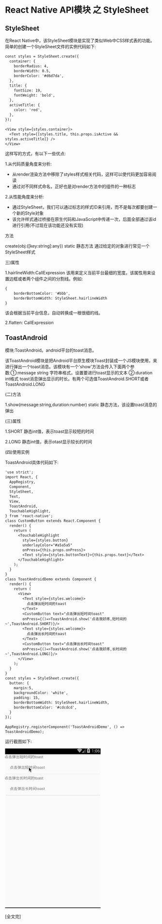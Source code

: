 ﻿
# React Native API模块 之 StyleSheet


## StyleSheet

在React Native中，该StyleSheet模块是实现了类似Web中CSS样式表的功能。简单的创建一个StyleSheet文件的实例代码如下:

```
const styles = StyleSheet.create({
  container: {
    borderRadius: 4,
    borderWidth: 0.5,
    borderColor: '#d6d7da',
  },
  title: {
    fontSize: 19,
    fontWeight: 'bold',
  },
  activeTitle: {
    color: 'red',
  },
});

<View style={styles.container}>
  <Text style={[styles.title, this.props.isActive && styles.activeTitle]} />
</View>
```

这样写的方式，有以下一些优点:

1.从代码质量角度来分析:

- 从render渲染方法中移除了styles样式相关代码，这样可以使代码更加容易阅读
- 通过对不同样式命名，正好也是对render方法中的组件的一种标志

2.从性能角度来分析:

- 通过StyleSheet，我们可以通过标志的样式ID来引用，而不是每次都要创建一个新的Style对象
- 该允许样式通过桥接在原生代码和JavaScript中传递一次，后面全部通过该id进行引用(不过现在该功能还没有实现)


方法

create(obj:{[key:string]:any})  static 静态方法   通过给定的对象进行常见一个StyleSheet样式

三)属性

1.hairlineWidth:CallExpression  该用来定义当前平台最细的宽度。该属性用来设置边框或者两个组件之间的分割线。例如:

```
{
    borderBottomColor: '#bbb',
    borderBottomWidth: StyleSheet.hairlineWidth
}
```

该会根据当前平台信息，自动转换成一根很细的线。

2.flatten: CallExpression


## ToastAndroid

模块:ToastAndroid。android平台的toast消息。

该ToastAndroid模块是把Android平台原生模块Toast封装成一个JS模块使用，来进行弹出一个toast消息。该模块有一个'show'方法会传入下面两个参数:①:message  string 字符串格式，设置要进行toast显示的文本    ②:duration  int格式 toast消息弹出显示的时长。有两个可选值ToastAndroid.SHORT或者ToastAndroid.LONG

(二)方法

1.show(message:string,duration:number)  static 静态方法，该设置toast消息的弹出

(三)属性

1.SHORT  静态int值，表示toast显示较短的时间

2.LONG   静态int值，表示otast显示较长的时间

(四)使用实例

ToastAndroid具体代码如下:

```
'use strict';
import React, {
  AppRegistry,
  Component,
  StyleSheet,
  Text,
  View,
  ToastAndroid,
  TouchableHighlight,
} from 'react-native';
class CustomButton extends React.Component {
  render() {
    return (
      <TouchableHighlight
        style={styles.button}
        underlayColor="#a5a5a5"
        onPress={this.props.onPress}>
        <Text style={styles.buttonText}>{this.props.text}</Text>
      </TouchableHighlight>
    );
  }
}
class ToastAndroidDemo extends Component {
  render() {
    return (
      <View>
        <Text style={styles.welcome}>
          点击弹出短时间的toast
        </Text>
        <CustomButton text="点击弹出短时间toast"
        onPress={()=>ToastAndroid.show('点击我好疼,短时间的~',ToastAndroid.SHORT)}/>
        <Text style={styles.welcome}>
          点击弹出长时间的toast
        </Text>
        <CustomButton text="点击弹出长时间toast"
        onPress={()=>ToastAndroid.show('点击我好疼,长时间的~',ToastAndroid.LONG)}/>
      </View>
    );
  }
}
const styles = StyleSheet.create({
  button: {
    margin:5,
    backgroundColor: 'white',
    padding: 15,
    borderBottomWidth: StyleSheet.hairlineWidth,
    borderBottomColor: '#cdcdcd',
  }
});
 
AppRegistry.registerComponent('ToastAndroidDemo', () => ToastAndroidDemo);
```

运行截图如下:

![ToastAndroid.gif](../../img/RN/ToastAndroid.gif)





[全文完]